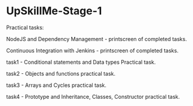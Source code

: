 # UpSkillMe-Stage-1
Practical tasks:

NodeJS and Dependency Management - printscreen of completed tasks. 

Continuous Integration with Jenkins - printscreen of completed tasks.

task1 - Conditional statements and Data types Practical task.

task2 - Objects and functions practical task. 

task3 - Arrays and Cycles practical task.

task4 - Prototype and Inheritance, Classes, Constructor practical task.